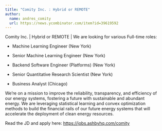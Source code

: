 ```yaml
---
title: "Comity Inc. : Hybrid or REMOTE"
author:
  name: andres_comity
  url: https://news.ycombinator.com/item?id=39619592
---
```

Comity Inc. | Hybrid or REMOTE | We are looking for various Full-time roles:

- Machine Learning Engineer (New York)

- Senior Machine Learning Engineer (New York)

- Backend Software Engineer (Platforms) (New York)

- Senior Quantitative Research Scientist (New York)

- Business Analyst (Chicago)

We’re on a mission to improve the reliability, transparency, and efficiency of our energy systems, fostering a future with sustainable and abundant energy. We are leveraging statistical learning and convex optimization methods to build the financial rails of our future energy systems that will accelerate the deployment of clean energy resources.

Read the JD and apply here: <a href="https:&#x2F;&#x2F;jobs.ashbyhq.com&#x2F;comity">https:&#x2F;&#x2F;jobs.ashbyhq.com&#x2F;comity</a>
